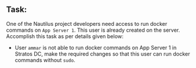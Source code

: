 ## Task:

One of the Nautilus project developers need access to run docker commands on `App Server 1`. This user is already created on the server. Accomplish this task as per details given below:

* User `ammar` is not able to run docker commands on App Server 1 in Stratos DC, make the required changes so that this user can run docker commands without `sudo`.